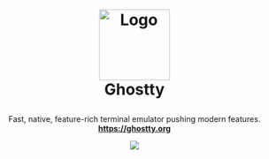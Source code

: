 <h1>
<p align="center">
  <a href="https://github.com/ghostty-org">
    <img src="https://avatars.githubusercontent.com/u/169223740?s=200&v=4" alt="Logo" width="128">
  </a>
  <br>Ghostty
</h1>
  <p align="center">
    Fast, native, feature-rich terminal emulator pushing modern features.
    <br />
    <strong><a href="https://ghostty.org">https://ghostty.org</a></strong>
  </p>
  <p align="center">
    <a target="_blank" href="https://discord.gg/ghostty">
      <img src="https://dcbadge.limes.pink/api/server/https://discord.gg/ghostty">
    </a>
  </p>
</p>
